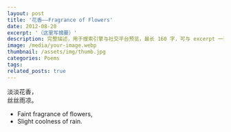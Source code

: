 ```yaml
---
layout: post
title: '花香——Fragrance of Flowers'
date: 2012-08-20
excerpt: '（这里写摘要）'
description: 完整描述，用于搜索引擎与社交平台预览，最长 160 字，可与 excerpt 一致
image: /media/your-image.webp
thumbnail: /assets/img/thumb.jpg
categories: Poems
tags: 
related_posts: true
---
```


淡淡花香，  
丝丝雨凉。

- Faint fragrance of flowers,
- Slight coolness of rain.